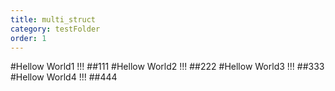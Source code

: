```yaml
---
title: multi_struct
category: testFolder
order: 1
---
```

#Hellow World1 !!!
##111
#Hellow World2 !!!
##222
#Hellow World3 !!!
##333
#Hellow World4 !!!
##444
